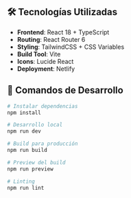 
## 🛠️ Tecnologías Utilizadas

- **Frontend**: React 18 + TypeScript
- **Routing**: React Router 6
- **Styling**: TailwindCSS + CSS Variables
- **Build Tool**: Vite
- **Icons**: Lucide React
- **Deployment**: Netlify


## 🚀 Comandos de Desarrollo

```bash
# Instalar dependencias
npm install

# Desarrollo local
npm run dev

# Build para producción
npm run build

# Preview del build
npm run preview

# Linting
npm run lint
```
